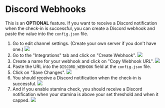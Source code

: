 # Discord Webhooks
This is an **OPTIONAL** feature. If you want to receive a Discord notification when the check-in is successful, you can create a Discord webhook and paste the value into the `config.json` file.

1. Go to edit channel settings. (Create your own server if you don't have one.)
   ![](https://i.imgur.com/FWfK3My.png)
2. Go to the "Integrations" tab and click on "Create Webhook".
   ![](https://i.imgur.com/DnELZJl.png)
3. Create a name for your webhook and click on "Copy Webhook URL".
   ![](https://i.imgur.com/AkfTTBB.png)
4. Paste the URL into the `DISCORD_WEBHOOK` field at the `config.json` file.
5. Click on "Save Changes".
   ![](https://i.imgur.com/KFYeonU.png)
6. You should receive a Discord notification when the check-in is successful.
   ![](https://i.imgur.com/MOkfwrK.png)
7. And if you enable stamina check, you should receive a Discord notification when your stamina is above your set threshold and when it capped.
   ![](https://i.imgur.com/B1uDNiT.png)